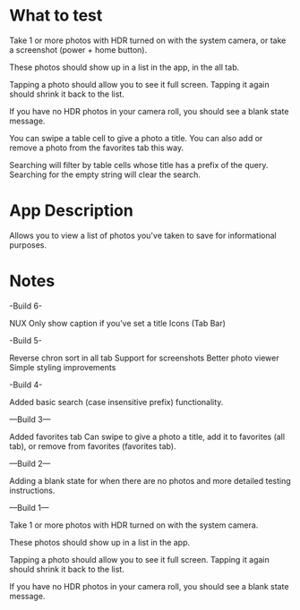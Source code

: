 # What to test

Take 1 or more photos with HDR turned on with the system camera, or take a screenshot (power + home button).

These photos should show up in a list in the app, in the all tab.

Tapping a photo should allow you to see it full screen. Tapping it again should shrink it back to the list.

If you have no HDR photos in your camera roll, you should see a blank state message.

You can swipe a table cell to give a photo a title. You can also add or remove a photo from the favorites tab this way.

Searching will filter by table cells whose title has a prefix of the query. Searching for the empty string will clear the search.

# App Description

Allows you to view a list of photos you've taken to save for informational purposes.

# Notes

-Build 6-

NUX
Only show caption if you’ve set a title
Icons (Tab Bar)

-Build 5-

Reverse chron sort in all tab
Support for screenshots
Better photo viewer
Simple styling improvements

-Build 4-

Added basic search (case insensitive prefix) functionality.

—Build 3—

Added favorites tab
Can swipe to give a photo a title, add it to favorites (all tab), or remove from favorites (favorites tab).

—Build 2—

Adding a blank state for when there are no photos and more detailed testing instructions.

—Build 1—

Take 1 or more photos with HDR turned on with the system camera.

These photos should show up in a list in the app.

Tapping a photo should allow you to see it full screen. Tapping it again should shrink it back to the list.

If you have no HDR photos in your camera roll, you should see a blank state message.

